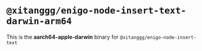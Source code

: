# `@xitanggg/enigo-node-insert-text-darwin-arm64`

This is the **aarch64-apple-darwin** binary for `@xitanggg/enigo-node-insert-text`
